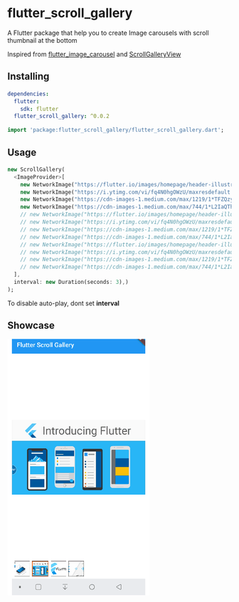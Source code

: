 # flutter_scroll_gallery

A Flutter package that help you to create Image carousels with scroll thumbnail at the bottom

Inspired from [flutter_image_carousel](https://github.com/theobouwman/flutter_image_carousel) and [ScrollGalleryView](https://github.com/VEINHORN/ScrollGalleryView)

## Installing

```yaml
dependencies:
  flutter:
    sdk: flutter
  flutter_scroll_gallery: ^0.0.2
```

```dart
import 'package:flutter_scroll_gallery/flutter_scroll_gallery.dart';
```

## Usage

```dart
new ScrollGallery(
  <ImageProvider>[
    new NetworkImage("https://flutter.io/images/homepage/header-illustration.png"),
    new NetworkImage("https://i.ytimg.com/vi/fq4N0hgOWzU/maxresdefault.jpg"),
    new NetworkImage("https://cdn-images-1.medium.com/max/1219/1*TFZQzyVAHLVXI_wNreokGA.png"),
    new NetworkImage("https://cdn-images-1.medium.com/max/744/1*L2IaQThqx4lzz3G1m-e07Q.png"),
    // new NetworkImage("https://flutter.io/images/homepage/header-illustration.png"),
    // new NetworkImage("https://i.ytimg.com/vi/fq4N0hgOWzU/maxresdefault.jpg"),
    // new NetworkImage("https://cdn-images-1.medium.com/max/1219/1*TFZQzyVAHLVXI_wNreokGA.png"),
    // new NetworkImage("https://cdn-images-1.medium.com/max/744/1*L2IaQThqx4lzz3G1m-e07Q.png"),
    // new NetworkImage("https://flutter.io/images/homepage/header-illustration.png"),
    // new NetworkImage("https://i.ytimg.com/vi/fq4N0hgOWzU/maxresdefault.jpg"),
    // new NetworkImage("https://cdn-images-1.medium.com/max/1219/1*TFZQzyVAHLVXI_wNreokGA.png"),
    // new NetworkImage("https://cdn-images-1.medium.com/max/744/1*L2IaQThqx4lzz3G1m-e07Q.png")
  ],
  interval: new Duration(seconds: 3),)
);
```

To disable auto-play, dont set **interval**

## Showcase

![Showcase](showcase.gif)